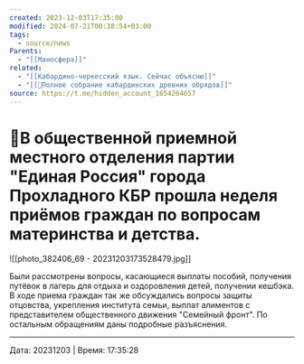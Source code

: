 ```yaml
---
created: 2023-12-03T17:35:00
modified: 2024-07-21T00:38:54+03:00
tags:
  - source/news
Parents:
  - "[[Маносфера]]"
related:
  - "[[Кабардино-черкесский язык. Сейчас объясню]]"
  - "[[📜Полное собрание кабардинских древних обрядов]]"
source: https://t.me/hidden_account_1654264657
---
```


# 📰В общественной приемной местного отделения партии "Единая Россия" города Прохладного КБР прошла неделя приёмов граждан по вопросам материнства и детства.  

![[photo_382406_69 - 20231203173528479.jpg]]

Были рассмотрены вопросы, касающиеся выплаты пособий, получения путёвок в лагерь для отдыха и оздоровления детей, получении кешбэка.
В ходе приема граждан так же обсуждались вопросы защиты отцовства, укрепления института семьи, выплат алиментов с представителем общественного движения "Семейный фронт". По остальным обращениям даны подробные разъяснения.

---

Дата: 20231203 | Время: 17:35:28

